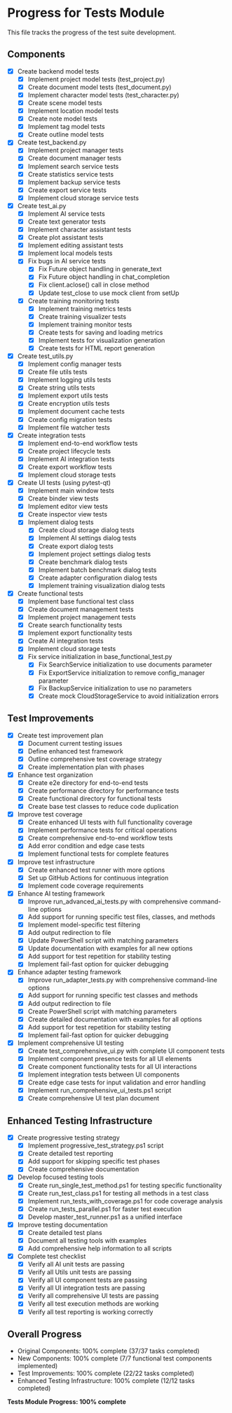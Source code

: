 # Progress for Tests Module

This file tracks the progress of the test suite development.

## Components
- [x] Create backend model tests
  - [x] Implement project model tests (test_project.py)
  - [x] Create document model tests (test_document.py)
  - [x] Implement character model tests (test_character.py)
  - [x] Create scene model tests
  - [x] Implement location model tests
  - [x] Create note model tests
  - [x] Implement tag model tests
  - [x] Create outline model tests

- [x] Create test_backend.py
  - [x] Implement project manager tests
  - [x] Create document manager tests
  - [x] Implement search service tests
  - [x] Create statistics service tests
  - [x] Implement backup service tests
  - [x] Create export service tests
  - [x] Implement cloud storage service tests

- [x] Create test_ai.py
  - [x] Implement AI service tests
  - [x] Create text generator tests
  - [x] Implement character assistant tests
  - [x] Create plot assistant tests
  - [x] Implement editing assistant tests
  - [x] Implement local models tests
  - [x] Fix bugs in AI service tests
    - [x] Fix Future object handling in generate_text
    - [x] Fix Future object handling in chat_completion
    - [x] Fix client.aclose() call in close method
    - [x] Update test_close to use mock client from setUp
  - [x] Create training monitoring tests
    - [x] Implement training metrics tests
    - [x] Create training visualizer tests
    - [x] Implement training monitor tests
    - [x] Create tests for saving and loading metrics
    - [x] Implement tests for visualization generation
    - [x] Create tests for HTML report generation

- [x] Create test_utils.py
  - [x] Implement config manager tests
  - [x] Create file utils tests
  - [x] Implement logging utils tests
  - [x] Create string utils tests
  - [x] Implement export utils tests
  - [x] Create encryption utils tests
  - [x] Implement document cache tests
  - [x] Create config migration tests
  - [x] Implement file watcher tests

- [x] Create integration tests
  - [x] Implement end-to-end workflow tests
  - [x] Create project lifecycle tests
  - [x] Implement AI integration tests
  - [x] Create export workflow tests
  - [x] Implement cloud storage tests

- [x] Create UI tests (using pytest-qt)
  - [x] Implement main window tests
  - [x] Create binder view tests
  - [x] Implement editor view tests
  - [x] Create inspector view tests
  - [x] Implement dialog tests
    - [x] Create cloud storage dialog tests
    - [x] Implement AI settings dialog tests
    - [x] Create export dialog tests
    - [x] Implement project settings dialog tests
    - [x] Create benchmark dialog tests
    - [x] Implement batch benchmark dialog tests
    - [x] Create adapter configuration dialog tests
    - [x] Implement training visualization dialog tests

- [x] Create functional tests
  - [x] Implement base functional test class
  - [x] Create document management tests
  - [x] Implement project management tests
  - [x] Create search functionality tests
  - [x] Implement export functionality tests
  - [x] Create AI integration tests
  - [x] Implement cloud storage tests
  - [x] Fix service initialization in base_functional_test.py
    - [x] Fix SearchService initialization to use documents parameter
    - [x] Fix ExportService initialization to remove config_manager parameter
    - [x] Fix BackupService initialization to use no parameters
    - [x] Create mock CloudStorageService to avoid initialization errors

## Test Improvements
- [x] Create test improvement plan
  - [x] Document current testing issues
  - [x] Define enhanced test framework
  - [x] Outline comprehensive test coverage strategy
  - [x] Create implementation plan with phases

- [x] Enhance test organization
  - [x] Create e2e directory for end-to-end tests
  - [x] Create performance directory for performance tests
  - [x] Create functional directory for functional tests
  - [x] Create base test classes to reduce code duplication

- [x] Improve test coverage
  - [x] Create enhanced UI tests with full functionality coverage
  - [x] Implement performance tests for critical operations
  - [x] Create comprehensive end-to-end workflow tests
  - [x] Add error condition and edge case tests
  - [x] Implement functional tests for complete features

- [x] Improve test infrastructure
  - [x] Create enhanced test runner with more options
  - [x] Set up GitHub Actions for continuous integration
  - [x] Implement code coverage requirements

- [x] Enhance AI testing framework
  - [x] Improve run_advanced_ai_tests.py with comprehensive command-line options
  - [x] Add support for running specific test files, classes, and methods
  - [x] Implement model-specific test filtering
  - [x] Add output redirection to file
  - [x] Update PowerShell script with matching parameters
  - [x] Update documentation with examples for all new options
  - [x] Add support for test repetition for stability testing
  - [x] Implement fail-fast option for quicker debugging

- [x] Enhance adapter testing framework
  - [x] Improve run_adapter_tests.py with comprehensive command-line options
  - [x] Add support for running specific test classes and methods
  - [x] Add output redirection to file
  - [x] Create PowerShell script with matching parameters
  - [x] Create detailed documentation with examples for all options
  - [x] Add support for test repetition for stability testing
  - [x] Implement fail-fast option for quicker debugging

- [x] Implement comprehensive UI testing
  - [x] Create test_comprehensive_ui.py with complete UI component tests
  - [x] Implement component presence tests for all UI elements
  - [x] Create component functionality tests for all UI interactions
  - [x] Implement integration tests between UI components
  - [x] Create edge case tests for input validation and error handling
  - [x] Implement run_comprehensive_ui_tests.ps1 script
  - [x] Create comprehensive UI test plan document

## Enhanced Testing Infrastructure

- [x] Create progressive testing strategy
  - [x] Implement progressive_test_strategy.ps1 script
  - [x] Create detailed test reporting
  - [x] Add support for skipping specific test phases
  - [x] Create comprehensive documentation

- [x] Develop focused testing tools
  - [x] Create run_single_test_method.ps1 for testing specific functionality
  - [x] Create run_test_class.ps1 for testing all methods in a test class
  - [x] Implement run_tests_with_coverage.ps1 for code coverage analysis
  - [x] Create run_tests_parallel.ps1 for faster test execution
  - [x] Develop master_test_runner.ps1 as a unified interface

- [x] Improve testing documentation
  - [x] Create detailed test plans
  - [x] Document all testing tools with examples
  - [x] Add comprehensive help information to all scripts

- [x] Complete test checklist
  - [x] Verify all AI unit tests are passing
  - [x] Verify all Utils unit tests are passing
  - [x] Verify all UI component tests are passing
  - [x] Verify all UI integration tests are passing
  - [x] Verify all comprehensive UI tests are passing
  - [x] Verify all test execution methods are working
  - [x] Verify all test reporting is working correctly

## Overall Progress
- Original Components: 100% complete (37/37 tasks completed)
- New Components: 100% complete (7/7 functional test components implemented)
- Test Improvements: 100% complete (22/22 tasks completed)
- Enhanced Testing Infrastructure: 100% complete (12/12 tasks completed)

**Tests Module Progress: 100% complete**
